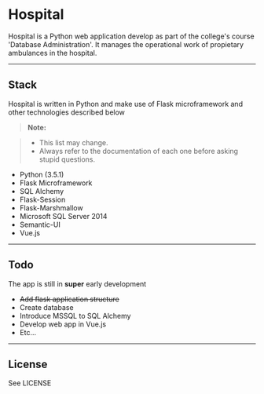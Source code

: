 Hospital
===================

Hospital is a Python web application develop as part of the college's course 'Database Administration'. It manages the operational work of propietary ambulances in the hospital.

----------

Stack
-------------

Hospital is written in Python and make use of Flask microframework and other technologies described below

> **Note:**

> - This list may change.
> - Always refer to the documentation of each one before asking stupid questions.

* Python (3.5.1)
* Flask Microframework
 * SQL Alchemy
 * Flask-Session
 * Flask-Marshmallow
* Microsoft SQL Server 2014
* Semantic-UI
* Vue.js

-------------

Todo
-------------

The app is still in __super__ early development

* ~~Add flask application structure~~
* Create database
* Introduce MSSQL to SQL Alchemy
* Develop web app in Vue.js
* Etc...

----------

License
------------------

See LICENSE
